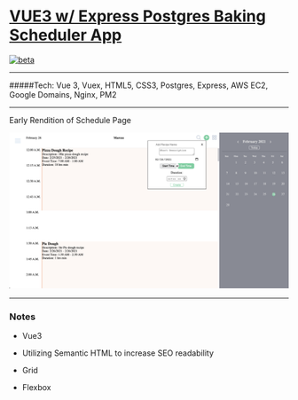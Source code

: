 # [VUE3 w/ Express Postgres Baking Scheduler App](https://www.project-melon-bread.com/schedule)

[![beta](https://img.shields.io/npm/v/vue/next.svg)](https://www.npmjs.com/package/vue/v/next)

---

#####Tech: Vue 3, Vuex, HTML5, CSS3, Postgres, Express, AWS EC2, Google Domains, Nginx, PM2

---

<!-- Tech to consider implementing: Sequelize, GraphQL, AWS S3 -->

Early Rendition of Schedule Page

![Schedule](https://raw.githubusercontent.com/MarcusYSera/vue-recipe-app/master/client/img/ScheduleView_v2.png)

---

### Notes

- Vue3

- Utilizing Semantic HTML to increase SEO readability

- Grid

- Flexbox
